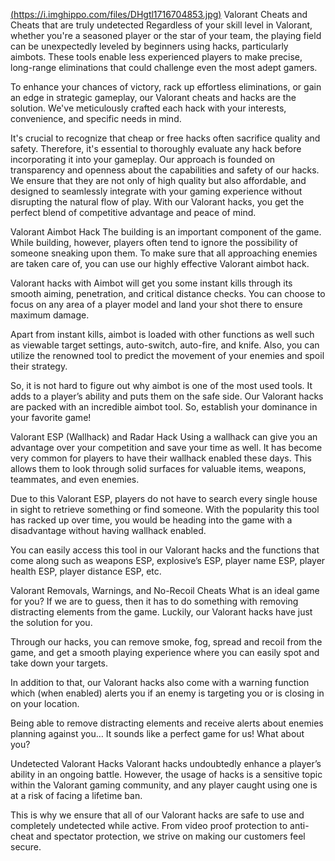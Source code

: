 [(https://i.imghippo.com/files/DHgtl1716704853.jpg)](https://discord.gg/UXAv9ru4fD)
Valorant Cheats and Cheats that are truly undetected
Regardless of your skill level in Valorant, whether you're a seasoned player or the star of your team, the playing field can be unexpectedly leveled by beginners using hacks, particularly aimbots. These tools enable less experienced players to make precise, long-range eliminations that could challenge even the most adept gamers.

To enhance your chances of victory, rack up effortless eliminations, or gain an edge in strategic gameplay, our Valorant cheats and hacks are the solution. We've meticulously crafted each hack with your interests, convenience, and specific needs in mind.

It's crucial to recognize that cheap or free hacks often sacrifice quality and safety. Therefore, it's essential to thoroughly evaluate any hack before incorporating it into your gameplay. Our approach is founded on transparency and openness about the capabilities and safety of our hacks. We ensure that they are not only of high quality but also affordable, and designed to seamlessly integrate with your gaming experience without disrupting the natural flow of play. With our Valorant hacks, you get the perfect blend of competitive advantage and peace of mind.

 

Valorant Aimbot Hack
The building is an important component of the game. While building, however, players often tend to ignore the possibility of someone sneaking upon them. To make sure that all approaching enemies are taken care of, you can use our highly effective Valorant aimbot hack.

Valorant hacks with Aimbot will get you some instant kills through its smooth aiming, penetration, and critical distance checks. You can choose to focus on any area of a player model and land your shot there to ensure maximum damage.

Apart from instant kills, aimbot is loaded with other functions as well such as viewable target settings, auto-switch, auto-fire, and knife. Also, you can utilize the renowned tool to predict the movement of your enemies and spoil their strategy.

So, it is not hard to figure out why aimbot is one of the most used tools. It adds to a player’s ability and puts them on the safe side. Our Valorant hacks are packed with an incredible aimbot tool. So, establish your dominance in your favorite game!

 

Valorant ESP (Wallhack) and Radar Hack
Using a wallhack can give you an advantage over your competition and save your time as well. It has become very common for players to have their wallhack enabled these days. This allows them to look through solid surfaces for valuable items, weapons, teammates, and even enemies.

Due to this Valorant ESP, players do not have to search every single house in sight to retrieve something or find someone. With the popularity this tool has racked up over time, you would be heading into the game with a disadvantage without having wallhack enabled.

You can easily access this tool in our Valorant hacks and the functions that come along such as weapons ESP, explosive’s ESP, player name ESP, player health ESP, player distance ESP, etc.

 

Valorant Removals, Warnings, and No-Recoil Cheats
What is an ideal game for you? If we are to guess, then it has to do something with removing distracting elements from the game. Luckily, our Valorant hacks have just the solution for you.

Through our hacks, you can remove smoke, fog, spread and recoil from the game, and get a smooth playing experience where you can easily spot and take down your targets.

In addition to that, our Valorant hacks also come with a warning function which (when enabled) alerts you if an enemy is targeting you or is closing in on your location.

Being able to remove distracting elements and receive alerts about enemies planning against you…  It sounds like a perfect game for us! What about you?

 

Undetected Valorant Hacks
Valorant hacks undoubtedly enhance a player’s ability in an ongoing battle. However, the usage of hacks is a sensitive topic within the Valorant gaming community, and any player caught using one is at a risk of facing a lifetime ban.

This is why we ensure that all of our Valorant hacks are safe to use and completely undetected while active. From video proof protection to anti-cheat and spectator protection, we strive on making our customers feel secure.
